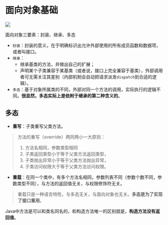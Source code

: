 # 面向对象基础

![](oop.gif)

面向对象三要素：封装、继承、多态

- `封装`：封装的意义，在于明确标识出允许外部使用的所有成员函数和数据项，或者叫接口。
- `继承`：
    - 继承基类的方法，并做出自己的扩展；
    - 声明某个子类兼容于某基类（或者说，接口上完全兼容于基类），外部调用者可无需关注其差别（内部机制会自动把请求派发`dispatch`到合适的逻辑）。
- `多态`：基于对象所属类的不同，外部对同一个方法的调用，实际执行的逻辑不同。**很显然，多态实际上是依附于继承的第二种含义的**。

## 多态

  - **重写**：子类重写父类方法。

  >方法的重写（override）两同两小一大原则：
  >1. 方法名相同，参数类型相同
  >2. 子类返回类型小于等于父类方法返回类型，
  >3. 子类抛出异常小于等于父类方法抛出异常，
  >4. 子类访问权限大于等于父类方法访问权限。

  - **重载**：在同一个类中，有多个方法名相同，参数列表不同（参数个数不同，参数类型不同），与方法的返回值无关，与权限修饰符无关。

  > 重载只是一种语言特性，与多态无关，与面向对象也无关。**多态是为了实现了接口重用**。

Java中方法是可以和类名同名的，和构造方法唯一的区别就是，**构造方法没有返回值**。
